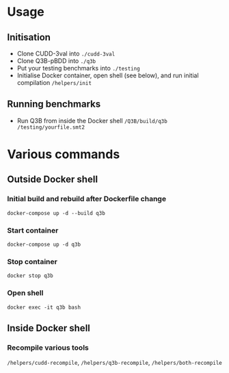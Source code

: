 # Usage
## Initisation
- Clone CUDD-3val into `./cudd-3val`
- Clone Q3B-pBDD into `./q3b`
- Put your testing benchmarks into `./testing`
- Initialise Docker container, open shell (see below), and run initial compilation `/helpers/init`

## Running benchmarks
- Run Q3B from inside the Docker shell `/Q3B/build/q3b /testing/yourfile.smt2`

# Various commands
## Outside Docker shell

### Initial build and rebuild after Dockerfile change
`docker-compose up -d --build q3b`

### Start container
`docker-compose up -d q3b`

### Stop container
`docker stop q3b`

### Open shell
`docker exec -it q3b bash`

## Inside Docker shell

### Recompile various tools
`/helpers/cudd-recompile`, `/helpers/q3b-recompile`, `/helpers/both-recompile`